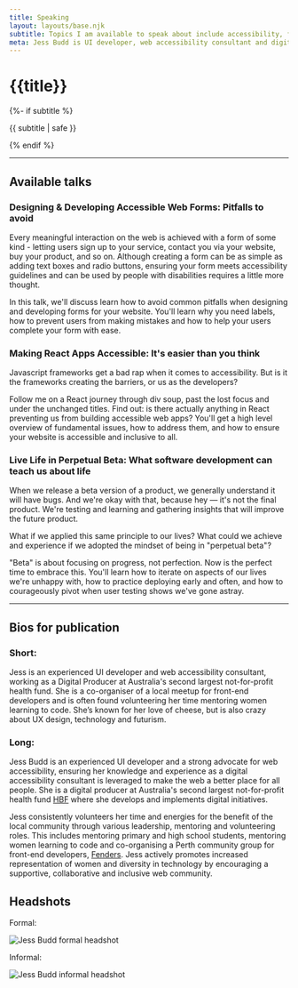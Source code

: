 ```yaml
---
title: Speaking
layout: layouts/base.njk
subtitle: Topics I am available to speak about include accessibility, front-end web development, HTML, CSS, agile project management, web design, community organisation, learning
meta: Jess Budd is UI developer, web accessibility consultant and digital producer available to speak at your next tech event. Read more for exising talks.
---
```

<div class="container__blog">
  <h1>{{title}}</h1>
  {%- if subtitle %}<p class="subtitle">{{ subtitle | safe }}</p>{% endif %}

  <hr>

<h2>Available talks</h2>

<h3 >Designing & Developing Accessible Web Forms: Pitfalls to avoid</h3>

<!-- <p class="duration">Duration: 25 and 55 minute versions</p> -->

Every meaningful interaction on the web is achieved with a form of some kind - letting users sign up to your service, contact you via your website, buy your product, and so on. Although creating a form can be as simple as adding text boxes and radio buttons, ensuring your form meets accessibility guidelines and can be used by people with disabilities requires a little more thought.

In this talk, we'll discuss learn how to avoid common pitfalls when designing and developing forms for your website. You'll learn why you need labels, how to prevent users from making mistakes and how to help your users complete your form with ease.

<h3 >Making React Apps Accessible: It's easier than you think</h3>

<!-- <p class="duration">Duration: 25 and 55 minute versions</p> -->

Javascript frameworks get a bad rap when it comes to accessibility. But is it the frameworks creating the barriers, or us as the developers?

Follow me on a React journey through div soup, past the lost focus and under the unchanged titles. Find out: is there actually anything in React preventing us from building accessible web apps? You'll get a high level overview of fundamental issues, how to address them, and how to ensure your website is accessible and inclusive to all.


### Live Life in Perpetual Beta: What software development can teach us about life

<!-- <p class="duration">Duration: 25 minutes</p> -->
When we release a beta version of a product, we generally understand it will have bugs. And we're okay with that, because hey — it's not the final product. We're testing and learning and gathering insights that will improve the future product.

What if we applied this same principle to our lives? What could we achieve and experience if we adopted the mindset of being in "perpetual beta"?

"Beta" is about focusing on progress, not perfection. Now is the perfect time to embrace this. You'll learn how to iterate on aspects of our lives we're unhappy with, how to practice deploying early and often, and how to courageously pivot when user testing shows we've gone astray.


<hr>

<h2>Bios for publication</h2>

<h3 class="h4">Short:</h3>

Jess is an experienced UI developer and web accessibility consultant, working as a Digital Producer at Australia's second largest not-for-profit health fund. She is a co-organiser of a local meetup for front-end developers and is often found volunteering her time mentoring women learning to code. She’s known for her love of cheese, but is also crazy about UX design, technology and futurism.

<h3 class="h4">Long:</h3>

Jess Budd is an experienced UI developer and a strong advocate for web accessibility, ensuring her knowledge and experience as a digital accessibility consultant is leveraged to make the web a better place for all people. She is a digital producer at Australia's second largest not-for-profit health fund [HBF](http://hbf.com.au) where she develops and implements digital initiatives.

Jess consistently volunteers her time and energies for the benefit of the local community through various leadership, mentoring and volunteering roles. This includes mentoring primary and high school students, mentoring women learning to code and co-organising a Perth community group for front-end developers, [Fenders](https://fenders.co/). Jess actively promotes increased representation of women and diversity in technology by encouraging a supportive, collaborative and inclusive web community.


<h2>Headshots</h2>

Formal:

<img class="headshot" src="/images/jess-budd-bio-lg-sq.jpg" alt="Jess Budd formal headshot">
<!-- <img class="headshot" src="/images/jessbudd-bio-bw.jpg" alt="Jess Budd formal headshot black and white"> -->

Informal:

<img class="headshot" src="/images/jess-budd-bio-fun-alt.jpg" alt="Jess Budd informal headshot">

</div>